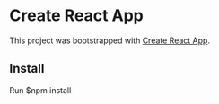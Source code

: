 # Create React App

This project was bootstrapped with [Create React App](https://github.com/facebook/create-react-app).

## Install

Run $npm install
